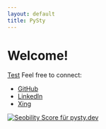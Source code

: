 ```yaml
---
layout: default
title: PySty 
---
```


# Welcome!
<a href="https://www.google.com" rel="nofollow">Test</a>
Feel free to connect:
- [GitHub](https://github.com/sempre76)
- [LinkedIn](https://www.linkedin.com/in/mario-semper-94475528/)
- [Xing](https://www.xing.com/profile/Mario_Semper/)

<a href="https://freetools.seobility.net/de/seocheck/pysty.dev"><img src="https://freetools.seobility.net/widget/widget.png?url=pysty.dev" alt="Seobility Score für pysty.dev"></a>